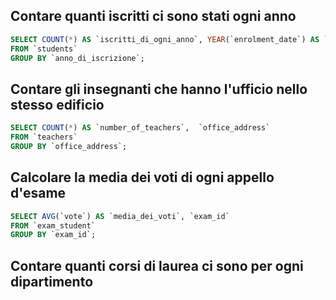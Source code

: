 ## Contare quanti iscritti ci sono stati ogni anno

```sql
SELECT COUNT(*) AS `iscritti_di_ogni_anno`, YEAR(`enrolment_date`) AS `anno_di_iscrizione` 
FROM `students` 
GROUP BY `anno_di_iscrizione`;
```

## Contare gli insegnanti che hanno l'ufficio nello stesso edificio

```sql
SELECT COUNT(*) AS `number_of_teachers`,  `office_address` 
FROM `teachers` 
GROUP BY `office_address`;
```
## Calcolare la media dei voti di ogni appello d'esame

```sql
SELECT AVG(`vote`) AS `media_dei_voti`, `exam_id` 
FROM `exam_student` 
GROUP BY `exam_id`;
```

## Contare quanti corsi di laurea ci sono per ogni dipartimento